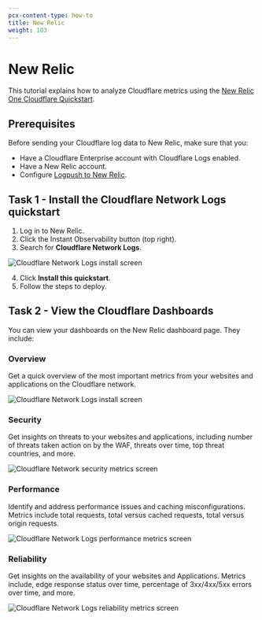 ```yaml
---
pcx-content-type: how-to
title: New Relic
weight: 103
---
```


# New Relic

This tutorial explains how to analyze Cloudflare metrics using the [New Relic One Cloudflare Quickstart](https://newrelic.com/instant-observability/cloudflare/fc2bb0ac-6622-43c6-8c1f-6a4c26ab5434).

## Prerequisites

Before sending your Cloudflare log data to New Relic, make sure that you:

- Have a Cloudflare Enterprise account with Cloudflare Logs enabled.
- Have a New Relic account.
- Configure [Logpush to New Relic](/logs/get-started/enable-destinations/new-relic/).

## Task 1 - Install the Cloudflare Network Logs quickstart

1.  Log in to New Relic.
2.  Click the Instant Observability button (top right).
3.  Search for **Cloudflare Network Logs**.

![Cloudflare Network Logs install screen](/fundamentals/static/images/new-relic/screenshots/cloudflare-network-logs.png)

4.  Click **Install this quickstart**.
5.  Follow the steps to deploy.

## Task 2 - View the Cloudflare Dashboards

You can view your dashboards on the New Relic dashboard page. They include:

### Overview

Get a quick overview of the most important metrics from your websites and applications on the Cloudflare network.

![Cloudflare Network Logs install screen](/fundamentals/static/images/new-relic/dashboard/dash-1.png)

### Security

Get insights on threats to your websites and applications, including number of threats taken action on by the WAF, threats over time, top threat countries, and more.

![Cloudflare Network security metrics screen](/fundamentals/static/images/new-relic/dashboard/dash-2.png)

### Performance

Identify and address performance issues and caching misconfigurations. Metrics include total requests, total versus cached requests, total versus origin requests.

![Cloudflare Network Logs performance metrics screen](/fundamentals/static/images/new-relic/dashboard/dash-3.png)

### Reliability

Get insights on the availability of your websites and Applications. Metrics include, edge response status over time, percentage of 3xx/4xx/5xx errors over time, and more.

![Cloudflare Network Logs reliability metrics screen](/fundamentals/static/images/new-relic/dashboard/dash-4.png)
